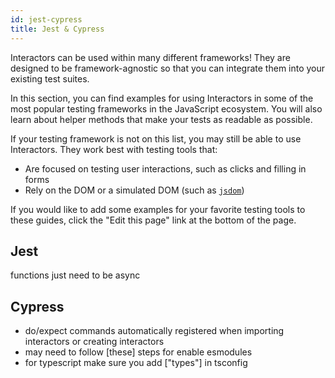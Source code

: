 ```yaml
---
id: jest-cypress
title: Jest & Cypress
---
```


Interactors can be used within many different frameworks!
They are designed to be framework-agnostic so that you can integrate them into your existing test suites.

In this section, you can find examples for using Interactors in some of the most popular testing frameworks in the JavaScript ecosystem. 
You will also learn about helper methods that make your tests as readable as possible.

If your testing framework is not on this list, you may still be able to use Interactors. They work best with testing tools that:

- Are focused on testing user interactions, such as clicks and filling in forms
- Rely on the DOM or a simulated DOM (such as [`jsdom`](https://github.com/jsdom/jsdom))

If you would like to add some examples for your favorite testing tools to these guides, click the "Edit this page" link at the bottom of the page.

## Jest

functions just need to be async

<!--
- 1-2 sentence intro
- Code sample
- What someone will learn how to do
- Detailed explanation and examples
- Link to demo
-->

## Cypress

- do/expect commands automatically registered when importing interactors or creating interactors
- <!-- min --> may need to follow [these] steps for enable esmodules
- <!-- min --> for typescript make sure you add ["types"] in tsconfig

<!-- 
- 1-2 sentence intro
- Code sample
- What someone will learn how to do
- Detailed explanation and examples
- Link to demo 
-->
